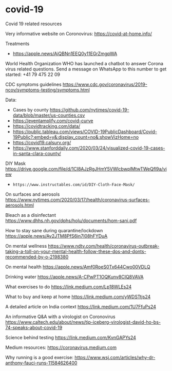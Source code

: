 # covid-19
Covid 19 related resources

Very informative website on Coronovirus: https://covid-at-home.info/

Treatments
* https://apple.news/AiQBNn1EEQ0y11EGrZmgpWA

World Health Organization WHO has launched a chatbot to answer Corona virus related questions. Send a message on WhatsApp to this number to get started: +41 79 475 22 09

CDC symptoms guidelines https://www.cdc.gov/coronavirus/2019-ncov/symptoms-testing/symptoms.html

Data:
* Cases by county https://github.com/nytimes/covid-19-data/blob/master/us-counties.csv
* https://eventamplify.com/covid-curve
* https://covidtracking.com/data/
* https://public.tableau.com/views/COVID-19PublicDashboard/Covid-19Public?:embed=y&:display_count=no&:showVizHome=no
* https://covid19.calsurv.org/
* https://www.stanforddaily.com/2020/03/24/visualized-covid-19-cases-in-santa-clara-county/

DIY Mask https://drive.google.com/file/d/1CI8AJzRgJHmY5VWlcbwplMtwTWeQfl9a/view
*     https://www.instructables.com/id/DIY-Cloth-Face-Mask/

On surfaces and aerosols
https://www.nytimes.com/2020/03/17/health/coronavirus-surfaces-aerosols.html


Bleach as a disinfectant https://www.dhhs.nh.gov/dphs/holu/documents/hom-sani.pdf

How to stay sane during quarantine/lockdown  
https://apple.news/Av2JTM8PfS6in7I08hFYDuA

On mental wellness https://www.ndtv.com/health/coronavirus-outbreak-taking-a-toll-on-your-mental-health-follow-these-dos-and-donts-recommended-by-o-2198380

On mental health https://apple.news/Amf0RoeS0Tx644Cwo00VDLQ

Drinking water https://apple.news/A-CPwPT1OQKunv8CIQ8VAVA

What exercises to do https://link.medium.com/Lp18WLEs24

What to buy and keep at home
https://link.medium.com/yWDSTtjs24

A detailed article on India context https://link.medium.com/1U7FfuPs24

An informative Q&A with a virologist on Coronovirus https://www.caltech.edu/about/news/tip-iceberg-virologist-david-ho-bs-74-speaks-about-covid-19

Science behind testing https://link.medium.com/KvnGAPYs24

Medium resources: https://coronavirus.medium.com

Why running is a good exercise: https://www.wsj.com/articles/why-dr-anthony-fauci-runs-11584626400

